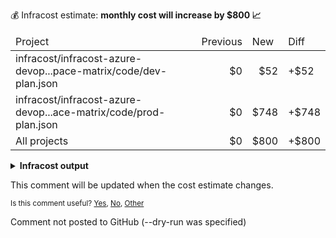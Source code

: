 
💰 Infracost estimate: **monthly cost will increase by $800 📈**
<table>
  <thead>
    <td>Project</td>
    <td>Previous</td>
    <td>New</td>
    <td>Diff</td>
  </thead>
  <tbody>
    <tr>
      <td>infracost/infracost-azure-devop...pace-matrix/code/dev-plan.json</td>
      <td align="right">$0</td>
      <td align="right">$52</td>
      <td>+$52</td>
    </tr>
    <tr>
      <td>infracost/infracost-azure-devop...ace-matrix/code/prod-plan.json</td>
      <td align="right">$0</td>
      <td align="right">$748</td>
      <td>+$748</td>
    </tr>
    <tr>
      <td>All projects</td>
      <td align="right">$0</td>
      <td align="right">$800</td>
      <td>+$800</td>
    </tr>
  </tbody>
</table>


<details>
<summary><strong>Infracost output</strong></summary>

```
Project: infracost/infracost-azure-devops/examples/plan-json/multi-workspace-matrix/code/dev-plan.json

+ aws_instance.web_app
  +$52

    + Instance usage (Linux/UNIX, on-demand, t2.micro)
      +$8

    + root_block_device

        + Storage (general purpose SSD, gp2)
          +$5

    + ebs_block_device[0]

        + Storage (provisioned IOPS SSD, io1)
          +$13

        + Provisioned IOPS
          +$26

+ aws_lambda_function.hello_world
  Monthly cost depends on usage

    + Requests
      Monthly cost depends on usage
        +$0.20 per 1M requests

    + Ephemeral storage
        Monthly cost depends on usage
        +$0.0000000309 per GB-seconds

    + Duration (first 6B)
      Monthly cost depends on usage
        +$0.0000166667 per GB-seconds

Monthly cost change for infracost/infracost-azure-devops/examples/plan-json/multi-workspace-matrix/code/dev-plan.json
Amount:  +$52 ($0.00 → $52)

──────────────────────────────────
Project: infracost/infracost-azure-devops/examples/plan-json/multi-workspace-matrix/code/prod-plan.json

+ aws_instance.web_app
  +$748

    + Instance usage (Linux/UNIX, on-demand, m5.4xlarge)
      +$561

    + root_block_device

        + Storage (general purpose SSD, gp2)
          +$10

    + ebs_block_device[0]

        + Storage (provisioned IOPS SSD, io1)
          +$125

        + Provisioned IOPS
          +$52

+ aws_lambda_function.hello_world
  Monthly cost depends on usage

    + Requests
      Monthly cost depends on usage
        +$0.20 per 1M requests

    + Ephemeral storage
        Monthly cost depends on usage
        +$0.0000000309 per GB-seconds

    + Duration (first 6B)
      Monthly cost depends on usage
        +$0.0000166667 per GB-seconds

Monthly cost change for infracost/infracost-azure-devops/examples/plan-json/multi-workspace-matrix/code/prod-plan.json
Amount:  +$748 ($0.00 → $748)

──────────────────────────────────
Key: ~ changed, + added, - removed

4 cloud resources were detected:
∙ 4 were estimated, all of which include usage-based costs, see https://infracost.io/usage-file
```
</details>

This comment will be updated when the cost estimate changes.

<sub>
  Is this comment useful? <a href="https://dashboard.infracost.io/feedback/redirect?runId=&value=yes" rel="noopener noreferrer" target="_blank">Yes</a>, <a href="https://dashboard.infracost.io/feedback/redirect?runId=&value=no" rel="noopener noreferrer" target="_blank">No</a>, <a href="https://dashboard.infracost.io/feedback/redirect?runId=&value=other" rel="noopener noreferrer" target="_blank">Other</a>
</sub>

Comment not posted to GitHub (--dry-run was specified)

